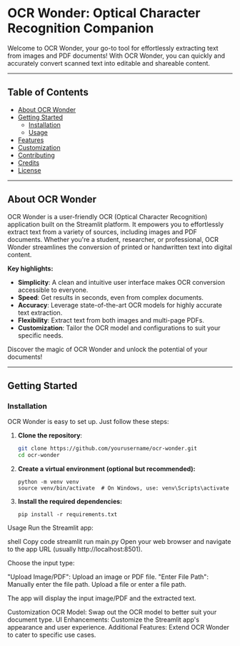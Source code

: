 # OCR Wonder: Optical Character Recognition Companion

Welcome to OCR Wonder, your go-to tool for effortlessly extracting text from images and PDF documents! With OCR Wonder, you can quickly and accurately convert scanned text into editable and shareable content.

---

## Table of Contents

- [About OCR Wonder](#about-ocr-wonder)
- [Getting Started](#getting-started)
  - [Installation](#installation)
  - [Usage](#usage)
- [Features](#features)
- [Customization](#customization)
- [Contributing](#contributing)
- [Credits](#credits)
- [License](#license)

---

## About OCR Wonder

OCR Wonder is a user-friendly OCR (Optical Character Recognition) application built on the Streamlit platform. It empowers you to effortlessly extract text from a variety of sources, including images and PDF documents. Whether you're a student, researcher, or professional, OCR Wonder streamlines the conversion of printed or handwritten text into digital content.

**Key highlights:**

- **Simplicity**: A clean and intuitive user interface makes OCR conversion accessible to everyone.
- **Speed**: Get results in seconds, even from complex documents.
- **Accuracy**: Leverage state-of-the-art OCR models for highly accurate text extraction.
- **Flexibility**: Extract text from both images and multi-page PDFs.
- **Customization**: Tailor the OCR model and configurations to suit your specific needs.

Discover the magic of OCR Wonder and unlock the potential of your documents!

---

## Getting Started

### Installation

OCR Wonder is easy to set up. Just follow these steps:

1. **Clone the repository**:

   ```bash
   git clone https://github.com/yourusername/ocr-wonder.git
   cd ocr-wonder

2. **Create a virtual environment (optional but recommended):**
   ```shell
   python -m venv venv 
   source venv/bin/activate  # On Windows, use: venv\Scripts\activate

3. **Install the required dependencies:**
   ```shell
   pip install -r requirements.txt 

Usage
Run the Streamlit app:

shell
Copy code
streamlit run main.py
Open your web browser and navigate to the app URL (usually http://localhost:8501).

Choose the input type:

"Upload Image/PDF": Upload an image or PDF file.
"Enter File Path": Manually enter the file path.
Upload a file or enter a file path.

The app will display the input image/PDF and the extracted text.

Customization
OCR Model: Swap out the OCR model to better suit your document type.
UI Enhancements: Customize the Streamlit app's appearance and user experience.
Additional Features: Extend OCR Wonder to cater to specific use cases.